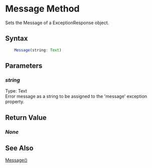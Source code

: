 # Message Method
Sets the Message of a ExceptionResponse object.

## Syntax
```javascript
	Message(string: Text)
```

## Parameters
### *string*
Type: Text<br/>
Error message as a string to be assigned to the 'message' exception property.

## Return Value
### *None*

## See Also
[Message()](./Message1.md)<br />
